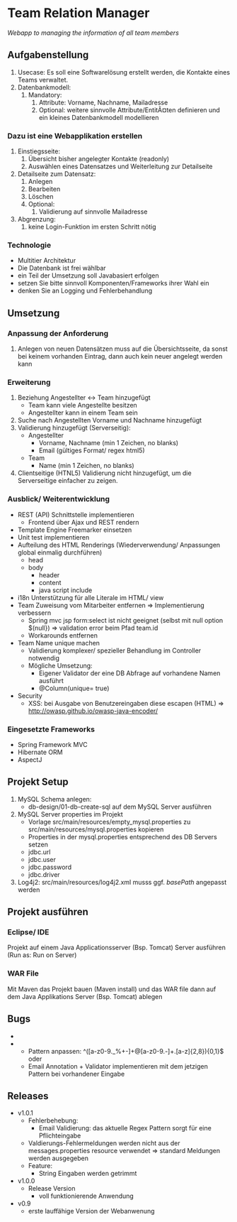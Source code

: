 # Team Relation Manager
_Webapp to managing the information of all team members_

## Aufgabenstellung
1. Usecase: Es soll eine Softwarelösung erstellt werden, die Kontakte eines Teams verwaltet.
2. Datenbankmodell:
    1. Mandatory:
        1. Attribute: Vorname, Nachname, Mailadresse
        2. Optional: weitere sinnvolle Attribute/EntitÃ¤ten definieren und ein kleines Datenbankmodell modellieren

### Dazu ist eine Webapplikation erstellen
1. Einstiegsseite:
    1. Übersicht bisher angelegter Kontakte (readonly)
    2. Auswählen eines Datensatzes und Weiterleitung zur Detailseite
2. Detailseite zum Datensatz:
    1. Anlegen
    2. Bearbeiten
    3. Löschen
    4. Optional:
        1. Validierung auf sinnvolle Mailadresse
4. Abgrenzung:
    1. keine Login-Funktion im ersten Schritt nötig

### Technologie
* Multitier Architektur
* Die Datenbank ist frei wählbar
* ein Teil der Umsetzung soll Javabasiert erfolgen
* setzen Sie bitte sinnvoll Komponenten/Frameworks ihrer Wahl ein
* denken Sie an Logging und Fehlerbehandlung

## Umsetzung
### Anpassung der Anforderung
1. Anlegen von neuen Datensätzen muss auf die Übersichtsseite, da sonst bei keinem vorhanden Eintrag, dann auch kein neuer angelegt werden kann

### Erweiterung
1. Beziehung Angestellter <-> Team hinzugefügt
    * Team kann viele Angestellte besitzen
    * Angestellter kann in einem Team sein
2. Suche nach Angestellten Vorname und Nachname hinzugefügt
3. Validierung hinzugefügt (Serverseitig):
    * Angestellter
        * Vorname, Nachname (min 1 Zeichen, no blanks)
        * Email (gültiges Format/ regex html5)
    * Team
        * Name (min 1 Zeichen, no blanks)
4. Clientseitige (HTNL5) Validierung nicht hinzugefügt, um die Serverseitige einfacher zu zeigen.

### Ausblick/ Weiterentwicklung
* REST (API) Schnittstelle implementieren
    * Frontend über Ajax und REST rendern
* Template Engine Freemarker einsetzen
* Unit test implementieren
* Aufteilung des HTML Renderings (Wiederverwendung/ Anpassungen global einmalig durchführen)
    * head
    * body
        * header
        * content
        * java script include
* i18n Unterstützung für alle Literale im HTML/ view
* Team Zuweisung vom Mitarbeiter entfernen => Implementierung verbessern
    * Spring mvc jsp form:select ist nicht geeignet (selbst mit null option $(null}) => validation error beim Pfad team.id
    * Workarounds entfernen
* Team Name unique machen
	 * Validierung komplexer/ spezieller Behandlung im Controller notwendig
	 * Mögliche Umsetzung:
	     * Eigener Validator der eine DB Abfrage auf vorhandene Namen ausführt
	     * @Column(unique= true)
* Security
     * XSS: bei Ausgabe von Benutzereingaben diese escapen (HTML) => http://owasp.github.io/owasp-java-encoder/

### Eingesetzte Frameworks
* Spring Framework MVC
* Hibernate ORM
* AspectJ

## Projekt Setup
1. MySQL Schema anlegen:
    * db-design/01-db-create-sql auf dem MySQL Server ausführen
2. MySQL Server properties im Projekt
    * Vorlage src/main/resources/empty_mysql.properties zu src/main/resources/mysql.properties kopieren 
    * Properties in der mysql.properties entsprechend des DB Servers setzen
    * jdbc.url
    * jdbc.user
    * jdbc.password
    * jdbc.driver
3. Log4j2: src/main/resources/log4j2.xml musss ggf. _basePath_ angepasst werden

## Projekt ausführen
### Eclipse/ IDE
Projekt auf einem Java Applicationsserver (Bsp. Tomcat) Server ausführen (Run as: Run on Server)

### WAR File
Mit Maven das Projekt bauen (Maven install) und das WAR file dann auf dem Java Applikations Server (Bsp. Tomcat) ablegen

## Bugs
* 
* 
    * Pattern anpassen: ^([a-z0-9._%+-]+@[a-z0-9.-]+\.[a-z]{2,8}){0,1}$ oder
    * Email Annotation + Validator implementieren mit dem jetzigen Pattern bei vorhandener Eingabe

## Releases
* v1.0.1
    * Fehlerbehebung:
        * Email Validierung: das aktuelle Regex Pattern sorgt für eine Pflichteingabe
	* Valdierungs-Fehlermeldungen werden nicht aus der messages.properties resource verwendet => standard Meldungen werden ausgegeben
    * Feature:
        * String Eingaben werden getrimmt
* v1.0.0
    * Release Version
        * voll funktionierende Anwendung
* v0.9
    * erste lauffähige Version der Webanwenung
